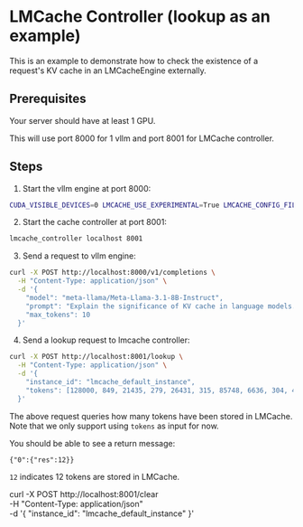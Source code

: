 # LMCache Controller (lookup as an example)
This is an example to demonstrate how to check the existence of a request's KV cache in an LMCacheEngine externally.

## Prerequisites
Your server should have at least 1 GPU.  

This will use port 8000 for 1 vllm and port 8001 for LMCache controller.

## Steps
1. Start the vllm engine at port 8000:

```bash
CUDA_VISIBLE_DEVICES=0 LMCACHE_USE_EXPERIMENTAL=True LMCACHE_CONFIG_FILE=example.yaml vllm serve meta-llama/Meta-Llama-3.1-8B-Instruct --max-model-len 4096  --gpu-memory-utilization 0.8 --port 8000 --kv-transfer-config '{"kv_connector":"LMCacheConnector", "kv_role":"kv_both"}'
```

2. Start the cache controller at port 8001:

```bash
lmcache_controller localhost 8001
```

3. Send a request to vllm engine:  
```bash
curl -X POST http://localhost:8000/v1/completions \
  -H "Content-Type: application/json" \
  -d '{
    "model": "meta-llama/Meta-Llama-3.1-8B-Instruct",
    "prompt": "Explain the significance of KV cache in language models.",
    "max_tokens": 10
  }'
```


4. Send a lookup request to lmcache controller:  
```bash
curl -X POST http://localhost:8001/lookup \
  -H "Content-Type: application/json" \
  -d '{
    "instance_id": "lmcache_default_instance",
    "tokens": [128000, 849, 21435, 279, 26431, 315, 85748, 6636, 304, 4221, 4211, 13]
  }'
```
The above request queries how many tokens have been stored in LMCache. Note that we only support using `tokens` as input for now.

You should be able to see a return message:

```plaintext
{"0":{"res":12}}
```

`12` indicates 12 tokens are stored in LMCache.



curl -X POST http://localhost:8001/clear \
  -H "Content-Type: application/json" \
  -d '{
    "instance_id": "lmcache_default_instance"
  }'